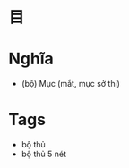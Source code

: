 # 目

# Nghĩa
* (bộ) Mục (mắt, mục sở thị)

# Tags
* bộ thủ
*  bộ thủ 5 nét

<script>window.HANZI_FIELD='目';</script>
